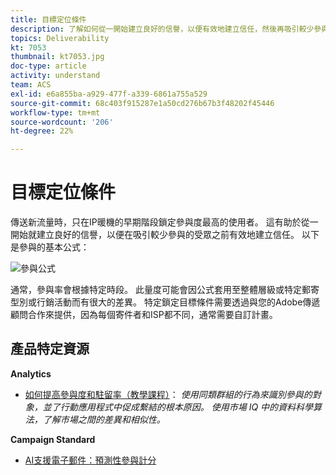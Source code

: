 ```yaml
---
title: 目標定位條件
description: 了解如何從一開始建立良好的信譽，以便有效地建立信任，然後再吸引較少參與的受眾。
topics: Deliverability
kt: 7053
thumbnail: kt7053.jpg
doc-type: article
activity: understand
team: ACS
exl-id: e6a855ba-a929-477f-a339-6861a755a529
source-git-commit: 68c403f915287e1a50cd276b67b3f48202f45446
workflow-type: tm+mt
source-wordcount: '206'
ht-degree: 22%

---
```


# 目標定位條件

傳送新流量時，只在IP暖機的早期階段鎖定參與度最高的使用者。 這有助於從一開始就建立良好的信譽，以便在吸引較少參與的受眾之前有效地建立信任。 以下是參與的基本公式：

![參與公式](../assets/formula-for-enagement.png)

通常，參與率會根據特定時段。 此量度可能會因公式套用至整體層級或特定郵寄型別或行銷活動而有很大的差異。 特定鎖定目標條件需要透過與您的Adobe傳遞顧問合作來提供，因為每個寄件者和ISP都不同，通常需要自訂計畫。

## 產品特定資源

**Analytics**

* [如何提高參與度和駐留率（教學課程）](https://experienceleague.adobe.com/docs/analytics-learn/tutorials/mobile-app-analytics/measuring-mobile-analytics/how-to-increase-engagement-and-retention-rates.html?lang=en#mobile-app-analytics)： *使用同類群組的行為來識別參與的對象，並了行動應用程式中促成繫結的根本原因。 使用市場 IQ 中的資料科學算法，了解市場之間的差異和相似性。*

**Campaign Standard**

* [AI支援電子郵件：預測性參與計分](https://experienceleague.adobe.com/docs/campaign-standard/using/testing-and-sending/preparing-and-testing-messages/predictive.html#predictive-scoring)
